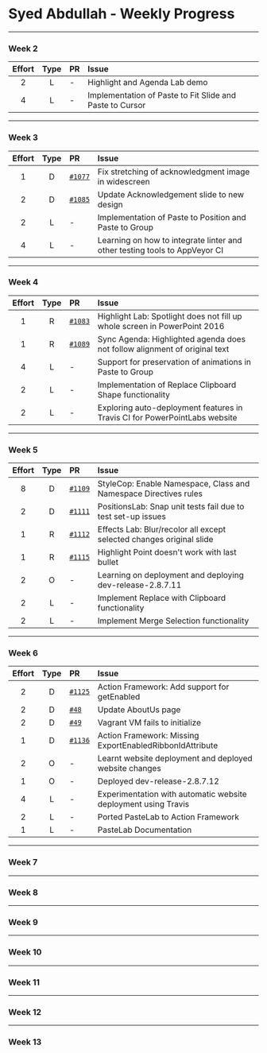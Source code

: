 # Syed Abdullah - Weekly Progress

---

### Week 2

Effort| Type | PR | Issue
:----:|:----:|:-----------|:------
2 | L | - | Highlight and Agenda Lab demo
4 | L | - | Implementation of Paste to Fit Slide and Paste to Cursor

---

### Week 3

Effort| Type | PR | Issue
:----:|:----:|:-----------|:------
1 | D | [`#1077`](https://github.com/PowerPointLabs/PowerPointLabs/pull/1077) | Fix stretching of acknowledgment image in widescreen
2 | D | [`#1085`](https://github.com/PowerPointLabs/PowerPointLabs/pull/1085) | Update Acknowledgement slide to new design
2 | L | - | Implementation of Paste to Position and Paste to Group
4 | L | - | Learning on how to integrate linter and other testing tools to AppVeyor CI

---

### Week 4

Effort| Type | PR | Issue
:----:|:----:|:-----------|:------
1 | R | [`#1083`](https://github.com/PowerPointLabs/PowerPointLabs/pull/1083) | Highlight Lab: Spotlight does not fill up whole screen in PowerPoint 2016
1 | R | [`#1089`](https://github.com/PowerPointLabs/PowerPointLabs/pull/1089) | Sync Agenda: Highlighted agenda does not follow alignment of original text
4 | L | - | Support for preservation of animations in Paste to Group
2 | L | - | Implementation of Replace Clipboard Shape functionality
2 | L | - | Exploring auto-deployment features in Travis CI for PowerPointLabs website

---

### Week 5

Effort| Type | PR | Issue
:----:|:----:|:-----------|:------
8 | D | [`#1109`](https://github.com/PowerPointLabs/PowerPointLabs/pull/1109) | StyleCop: Enable Namespace, Class and Namespace Directives rules
2 | D | [`#1111`](https://github.com/PowerPointLabs/PowerPointLabs/pull/1111) | PositionsLab: Snap unit tests fail due to test set-up issues
1 | R | [`#1112`](https://github.com/PowerPointLabs/PowerPointLabs/pull/1112) | Effects Lab: Blur/recolor all except selected changes original slide
1 | R | [`#1115`](https://github.com/PowerPointLabs/PowerPointLabs/pull/1115) | Highlight Point doesn't work with last bullet
2 | O | - | Learning on deployment and deploying dev-release-2.8.7.11
2 | L | - | Implement Replace with Clipboard functionality
2 | L | - | Implement Merge Selection functionality

---

### Week 6

Effort| Type | PR | Issue
:----:|:----:|:-----------|:------
2 | D | [`#1125`](https://github.com/PowerPointLabs/PowerPointLabs/pull/1125) | Action Framework: Add support for getEnabled
2 | D | [`#48`](https://github.com/PowerPointLabs/PowerPointLabs-Website/pull/48) | Update AboutUs page
2 | D | [`#49`](https://github.com/PowerPointLabs/PowerPointLabs-Website/pull/49) | Vagrant VM fails to initialize
1 | D | [`#1136`](https://github.com/PowerPointLabs/PowerPointLabs/pull/1136) | Action Framework: Missing ExportEnabledRibbonIdAttribute
2 | O | - | Learnt website deployment and deployed website changes
1 | O | - | Deployed dev-release-2.8.7.12
4 | L | - | Experimentation with automatic website deployment using Travis
2 | L | - | Ported PasteLab to Action Framework
1 | L | - | PasteLab Documentation

---

### Week 7

---

### Week 8

---

### Week 9

---

### Week 10

---

### Week 11

---

### Week 12

---

### Week 13
